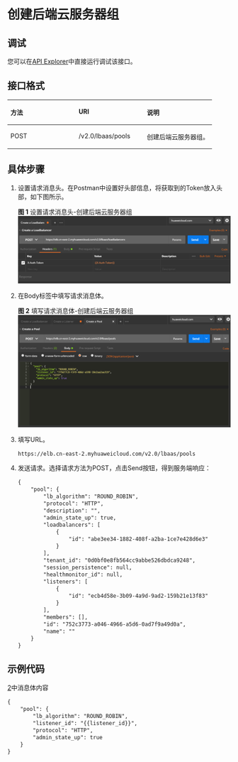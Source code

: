 # 创建后端云服务器组<a name="elb_qs_0007"></a>

## 调试<a name="zh-cn_topic_0135706223_zh-cn_topic_0135706204_section3683205810399"></a>

您可以在[API Explorer](https://apiexplorer.developer.huaweicloud.com/apiexplorer/doc?product=ELB&api=CreatePool&version=v2)中直接运行调试该接口。

## 接口格式<a name="zh-cn_topic_0135706223_section8857414"></a>

<a name="zh-cn_topic_0135706223_table12789249"></a>
<table><thead align="left"><tr id="zh-cn_topic_0135706223_row12666702"><th class="cellrowborder" valign="top" width="33.33333333333333%" id="mcps1.1.4.1.1"><p id="zh-cn_topic_0135706223_p19369923"><a name="zh-cn_topic_0135706223_p19369923"></a><a name="zh-cn_topic_0135706223_p19369923"></a>方法</p>
</th>
<th class="cellrowborder" valign="top" width="33.33333333333333%" id="mcps1.1.4.1.2"><p id="zh-cn_topic_0135706223_p25459945"><a name="zh-cn_topic_0135706223_p25459945"></a><a name="zh-cn_topic_0135706223_p25459945"></a>URI</p>
</th>
<th class="cellrowborder" valign="top" width="33.33333333333333%" id="mcps1.1.4.1.3"><p id="zh-cn_topic_0135706223_p48989671"><a name="zh-cn_topic_0135706223_p48989671"></a><a name="zh-cn_topic_0135706223_p48989671"></a>说明</p>
</th>
</tr>
</thead>
<tbody><tr id="zh-cn_topic_0135706223_row8740454"><td class="cellrowborder" valign="top" width="33.33333333333333%" headers="mcps1.1.4.1.1 "><p id="zh-cn_topic_0135706223_p36888206"><a name="zh-cn_topic_0135706223_p36888206"></a><a name="zh-cn_topic_0135706223_p36888206"></a>POST</p>
</td>
<td class="cellrowborder" valign="top" width="33.33333333333333%" headers="mcps1.1.4.1.2 "><p id="zh-cn_topic_0135706223_p35154694"><a name="zh-cn_topic_0135706223_p35154694"></a><a name="zh-cn_topic_0135706223_p35154694"></a>/v2.0/lbaas/pools</p>
</td>
<td class="cellrowborder" valign="top" width="33.33333333333333%" headers="mcps1.1.4.1.3 "><p id="zh-cn_topic_0135706223_p28957942"><a name="zh-cn_topic_0135706223_p28957942"></a><a name="zh-cn_topic_0135706223_p28957942"></a>创建后端云服务器组。</p>
</td>
</tr>
</tbody>
</table>

## 具体步骤<a name="zh-cn_topic_0135706223_section12607865"></a>

1.  设置请求消息头。在Postman中设置好头部信息，将获取到的Token放入头部，如下图所示。

    **图 1**  设置请求消息头-创建后端云服务器组<a name="zh-cn_topic_0135706223_fig4161327657"></a>  
    ![](figures/设置请求消息头-创建监听器.png "设置请求消息头-创建监听器")

2.  <a name="zh-cn_topic_0135706223_li11878413"></a>在Body标签中填写请求消息体。

    **图 2**  填写请求消息体-创建后端云服务器组<a name="zh-cn_topic_0135706223_fig2036517552518"></a>  
    ![](figures/填写请求消息体-创建后端云服务器组.png "填写请求消息体-创建后端云服务器组")

3.  填写URL。

    ```
    https://elb.cn-east-2.myhuaweicloud.com/v2.0/lbaas/pools
    ```

4.  发送请求。选择请求方法为POST，点击Send按钮，得到服务端响应：

    ```
    {
        "pool": {
            "lb_algorithm": "ROUND_ROBIN",
            "protocol": "HTTP",
            "description": "",
            "admin_state_up": true,
            "loadbalancers": [
                {
                    "id": "abe3ee34-1882-408f-a2ba-1ce7e428d6e3"
                }
            ],
            "tenant_id": "0d0bf0e8fb564cc9abbe526dbdca9248",
            "session_persistence": null,
            "healthmonitor_id": null,
            "listeners": [
                {
                    "id": "ecb4d58e-3b09-4a9d-9ad2-159b21e13f83"
                }
            ],
            "members": [],
            "id": "752c3773-a046-4966-a5d6-0ad7f9a49d0a",
            "name": ""
        }
    }
    ```


## 示例代码<a name="zh-cn_topic_0135706223_section14604170"></a>

[2](#zh-cn_topic_0135706223_li11878413)中消息体内容

```
{
    "pool": {
        "lb_algorithm": "ROUND_ROBIN",
        "listener_id": "{{listener_id}}",
        "protocol": "HTTP",
        "admin_state_up": true
    }
}
```


